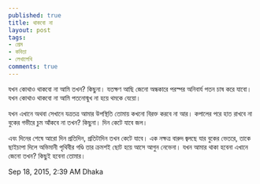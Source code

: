 ```yaml
---
published: true
title: থাকবো না
layout: post
tags:
- প্রেম
- কবিতা
- লেখালেখি
comments: true
---
```

যখন কোথাও থাকবো না আমি
তখন? কিছুনা।
যতক্ষণ আছি
জেনো
অন্ধকারে পরস্পর
অনিবার্য পতন চাষ করে যাবো।
যখন কোথাও থাকবো না আমি
পতনোন্মুখ না হয়ে থমকে যেয়ো।

যখন এখানে অথবা সেখানে
যত্রতত্র আমার উপস্থিতি
তোমায় কখনো বিরক্ত করবে না আর।
কপালের পরে হাত রাখবে না
বুকের গভীরে চুম আঁকবে না
তখন? কিছুনা।
দিন কেটে যাবে জল।

এবং দিনের শেষে আরো দিন
প্রতিদিন, প্রতিটাদিন তখন
কেটে যাবে।
এক নক্ষত্র বারুদ জ্বলছে যার বুকের ভেতরে,
তাকে ছাইচাপা দিলে
অভিমানী পৃথিবীর গণ্ডি তার
ক্রমশই ছোট হয়ে আসে
আগুন নেভেনা।
যখন আমার থাকা হবেনা এখানে
জেনো
তখন? কিছুই হবেনা তোমার।

Sep 18, 2015, 2:39 AM
Dhaka
